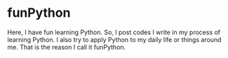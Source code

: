 # funPython
Here, I have fun learning Python. So, I post codes I write in my process of learning Python. I also try to apply Python to my daily life or things around me. That is the reason I call it funPython. 
